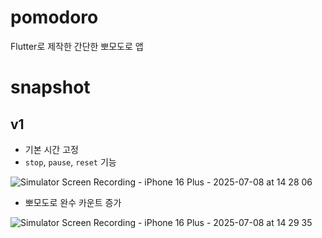 # pomodoro

Flutter로 제작한 간단한 뽀모도로 앱

# snapshot
## v1
- 기본 시간 고정
- `stop`, `pause`, `reset` 기능
  
![Simulator Screen Recording - iPhone 16 Plus - 2025-07-08 at 14 28 06](https://github.com/user-attachments/assets/f41e8e24-0cf7-450a-ba3a-7d943719e47b)

- 뽀모도로 완수 카운트 증가

![Simulator Screen Recording - iPhone 16 Plus - 2025-07-08 at 14 29 35](https://github.com/user-attachments/assets/62809227-33e6-4ecd-9757-93d2ac7b1af3)
